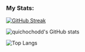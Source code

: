 ### My Stats:

[![GitHub Streak](http://github-readme-streak-stats.herokuapp.com?user=quichochodd&theme=dark&background=000000)](https://git.io/streak-stats)

![quichochodd's GitHub stats](https://github-readme-stats.vercel.app/api?username=quichochodd&theme=gotham&show_icons=true)

![Top Langs](https://github-readme-stats.vercel.app/api/top-langs/?username=anuraghazra&layout=compact&theme=gotham)
